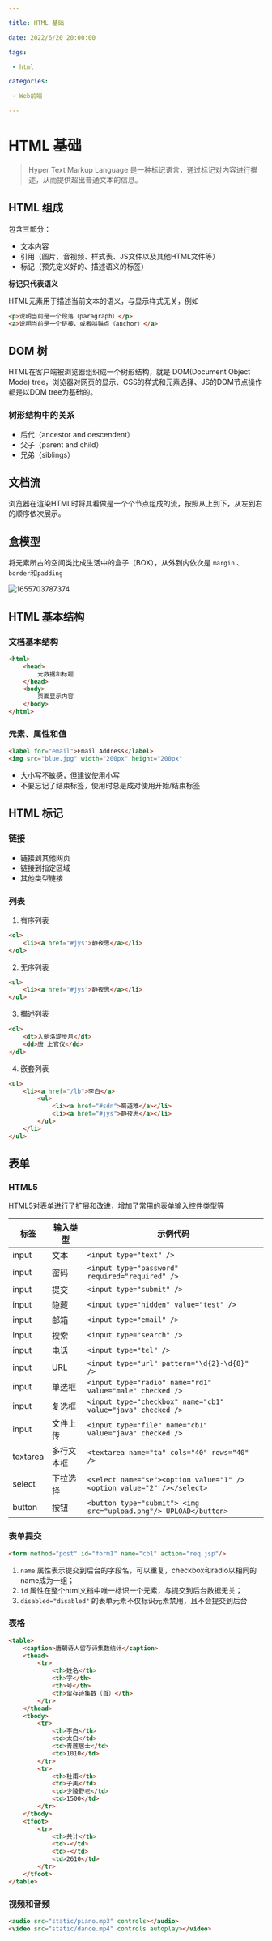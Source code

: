 ```yaml
---

title: HTML 基础

date: 2022/6/20 20:00:00

tags: 

 - html

categories: 

 - Web前端

---
```


# HTML 基础

> Hyper Text Markup Language 是一种标记语言，通过标记对内容进行描述，从而提供超出普通文本的信息。



## HTML 组成

包含三部分：

- 文本内容
- 引用（图片、音视频、样式表、JS文件以及其他HTML文件等）
- 标记（预先定义好的、描述语义的标签）

**标记只代表语义**

HTML元素用于描述当前文本的语义，与显示样式无关，例如

```html
<p>说明当前是一个段落（paragraph）</p>
<a>说明当前是一个链接，或者叫锚点（anchor）</a>
```



## DOM 树

HTML在客户端被浏览器组织成一个树形结构，就是 DOM(Document Object Mode) tree，浏览器对网页的显示、CSS的样式和元素选择、JS的DOM节点操作都是以DOM tree为基础的。

### 树形结构中的关系

- 后代（ancestor and descendent）
- 父子（parent and child）
- 兄弟（siblings）



## 文档流

浏览器在渲染HTML时将其看做是一个个节点组成的流，按照从上到下，从左到右的顺序依次展示。



## 盒模型

将元素所占的空间类比成生活中的盒子（BOX），从外到内依次是 `margin` 、`border`和`padding`

![1655703787374](../blog-assets/HTML+CSS/1655703787374.png)



## HTML 基本结构



### 文档基本结构

```html
<html>
    <head>
        元数据和标题
    </head>
    <body>
        页面显示内容
    </body>
</html>
```



### 元素、属性和值

```html
<label for="email">Email Address</label>
<img src="blue.jpg" width="200px" height="200px"
```

- 大小写不敏感，但建议使用小写
- 不要忘记了结束标签，使用时总是成对使用开始/结束标签



## HTML 标记



### 链接

- 链接到其他网页
- 链接到指定区域
- 其他类型链接



### 列表

1. 有序列表

```html
<ol>
    <li><a href="#jys">静夜思</a></li>
</ol>
```

2. 无序列表

```html
<ul>
    <li><a href="#jys">静夜思</a></li>
</ul>
```

3. 描述列表

```html
<dl>
    <dt>入朝洛堤步月</dt>
    <dd>唐 上官仪</dd>
</dl>
```

4. 嵌套列表

```html
<ul>
    <li><a href="/lb">李白</a>
    	<ul>
            <li><a href="#sdn">蜀道难</a></li>
            <li><a href="#jys">静夜思</a></li>
        </ul>
    </li>
</ul>
```



## 表单



### HTML5



HTML5对表单进行了扩展和改进，增加了常用的表单输入控件类型等

| 标签     | 输入类型   | 示例代码                                                     |
| -------- | ---------- | ------------------------------------------------------------ |
| input    | 文本       | `<input type="text" />`                                      |
| input    | 密码       | `<input type="password" required="required" />`              |
| input    | 提交       | `<input type="submit" />`                                    |
| input    | 隐藏       | `<input type="hidden" value="test" />`                       |
| input    | 邮箱       | `<input type="email" />`                                     |
| input    | 搜索       | `<input type="search" />`                                    |
| input    | 电话       | `<input type="tel" />`                                       |
| input    | URL        | `<input type="url" pattern="\d{2}-\d{8}" />`                 |
| input    | 单选框     | `<input type="radio" name="rd1" value="male" checked />`     |
| input    | 复选框     | `<input type="checkbox" name="cb1" value="java" checked />`  |
| input    | 文件上传   | `<input type="file" name="cb1" value="java" checked />`      |
| textarea | 多行文本框 | `<textarea name="ta" cols="40" rows="40" />`                 |
| select   | 下拉选择   | `<select name="se"><option value="1" /><option value="2" /></select>` |
| button   | 按钮       | `<button type="submit"> <img src="upload.png"/> UPLOAD</button>` |



### 表单提交

```html
<form method="post" id="form1" name="cb1" action="req.jsp"/>
```

1. `name` 属性表示提交到后台的字段名，可以重复，checkbox和radio以相同的name成为一组；
2. `id` 属性在整个html文档中唯一标识一个元素，与提交到后台数据无关；
3. `disabled="disabled"` 的表单元素不仅标识元素禁用，且不会提交到后台



### 表格

```html
<table>
    <caption>唐朝诗人留存诗集数统计</caption>
    <thead>
        <tr>
            <th>姓名</th>
            <th>字</th>
            <th>号</th>
            <th>留存诗集数（首）</th>
        </tr>
    </thead>
    <tbody>
        <tr>
            <th>李白</th>
            <td>太白</td>
            <td>青莲居士</td>
            <td>1010</td>
        </tr>
        <tr>
            <th>杜甫</th>
            <td>子美</td>
            <td>少陵野老</td>
            <td>1500</td>
        </tr>
    </tbody>
    <tfoot>
        <tr>
            <th>共计</th>
            <td>-</td>
            <td>-</td>
            <td>2610</td>
        </tr>
    </tfoot>
</table>
```



### 视频和音频

```html
<audio src="static/piano.mp3" controls></audio>
<video src="static/dance.mp4" controls autoplay></video>
```
